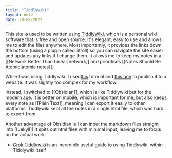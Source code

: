 ```yaml
---
title: "Tiddlywiki"
layout: note
date: 28-08-2022
---
```


This site ~~is~~ used to be written using <a href="https://tiddlywiki.com" >TiddlyWiki,</a> which is a personal wiki software that is free and open source. It's elegant, easy to use and allows me to edit the files anywhere. Most importantly, it provides the links down the bottom (using a plugin called Stroll) so you can navigate the site easier and updates any links if I change them. It allows me to keep my notes in a [[Network Better Than Linear|network]] and prioritises [[Notes Should Be Atomic|atomic notes]]. 

While I was using Tiddlywiki. I used<a href="https://www.didaxy.com/exporting-static-sites-from-tiddlywiki" >this</a> tutorial and <a href="https://nesslabs.com/digital-garden-tiddlywiki" >this one</a> to publish it to a website. It was slightly too complex for my workflow.

Instead, I switched to [[Obsidian]], which is like Tiddlywiki but for the modern age. It is better on mobile, which is important for me, but also keeps every note as [[Plain Text]], meaning I can export it easily to other platforms. Tiddlywiki kept all the notes in a single html file, which was hard to export from.

 Another advantage of Obsidian is I can input the markdown files straight into  [[Jekyll]] It spits out html files with minimal input, leaving me to focus on the actual work.

-   <a href="https://groktiddlywiki.com/read/" >Grok Tiddlywiki</a> is an incredible useful guide to using Tiddlywiki, within Tiddlywiki itself
